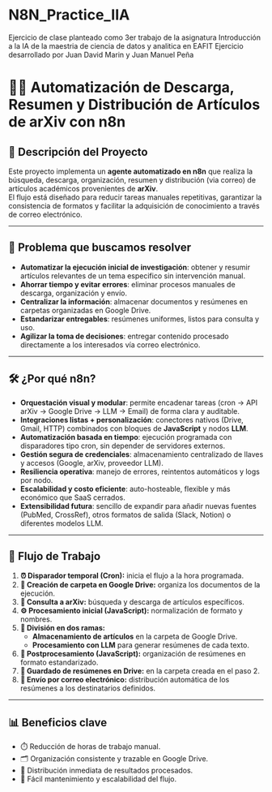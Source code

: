 # N8N_Practice_IIA
Ejercicio de clase planteado como 3er trabajo de la asignatura Introducción a la IA de la maestria de ciencia de datos y analitica en EAFIT
Ejercicio desarrollado por Juan David Marin y Juan Manuel Peña 

# 📂🤖 Automatización de Descarga, Resumen y Distribución de Artículos de arXiv con n8n

## 🚀 Descripción del Proyecto
Este proyecto implementa un **agente automatizado en n8n** que realiza la búsqueda, descarga, organización, resumen y distribución (via correo) de artículos académicos provenientes de **arXiv**.  
El flujo está diseñado para reducir tareas manuales repetitivas, garantizar la consistencia de formatos y facilitar la adquisición de conocimiento a través de correo electrónico.

---

## 🎯 Problema que buscamos resolver
- **Automatizar la ejecución inicial de investigación**: obtener y resumir artículos relevantes de un tema especifico sin intervención manual.  
- **Ahorrar tiempo y evitar errores**: eliminar procesos manuales de descarga, organización y envío.  
- **Centralizar la información**: almacenar documentos y resúmenes en carpetas organizadas en Google Drive.  
- **Estandarizar entregables**: resúmenes uniformes, listos para consulta y uso.  
- **Agilizar la toma de decisiones**: entregar contenido procesado directamente a los interesados vía correo electrónico.  

---

## 🛠️ ¿Por qué n8n?
- **Orquestación visual y modular**: permite encadenar tareas (cron → API arXiv → Google Drive → LLM → Email) de forma clara y auditable.  
- **Integraciones listas + personalización**: conectores nativos (Drive, Gmail, HTTP) combinados con bloques de **JavaScript** y nodos **LLM**.  
- **Automatización basada en tiempo**: ejecución programada con disparadores tipo cron, sin depender de servidores externos.  
- **Gestión segura de credenciales**: almacenamiento centralizado de llaves y accesos (Google, arXiv, proveedor LLM).  
- **Resiliencia operativa**: manejo de errores, reintentos automáticos y logs por nodo.  
- **Escalabilidad y costo eficiente**: auto-hosteable, flexible y más económico que SaaS cerrados.  
- **Extensibilidad futura**: sencillo de expandir para añadir nuevas fuentes (PubMed, CrossRef), otros formatos de salida (Slack, Notion) o diferentes modelos LLM.  

---

## 🔄 Flujo de Trabajo
1. **⏰ Disparador temporal (Cron):** inicia el flujo a la hora programada.  
2. **📂 Creación de carpeta en Google Drive:** organiza los documentos de la ejecución.  
3. **📡 Consulta a arXiv:** búsqueda y descarga de artículos específicos.  
4. **⚙️ Procesamiento inicial (JavaScript):** normalización de formato y nombres.  
5. **🔀 División en dos ramas:**  
   - **Almacenamiento de artículos** en la carpeta de Google Drive.  
   - **Procesamiento con LLM** para generar resúmenes de cada texto.  
6. **📝 Postprocesamiento (JavaScript):** organización de resúmenes en formato estandarizado.  
7. **📂 Guardado de resúmenes en Drive:** en la carpeta creada en el paso 2.  
8. **📧 Envío por correo electrónico:** distribución automática de los resúmenes a los destinatarios definidos.  

---

## 📊 Beneficios clave
- ⏱️ Reducción de horas de trabajo manual.  
- 🗂️ Organización consistente y trazable en Google Drive.  
- 📩 Distribución inmediata de resultados procesados.  
- 🔧 Fácil mantenimiento y escalabilidad del flujo.  



